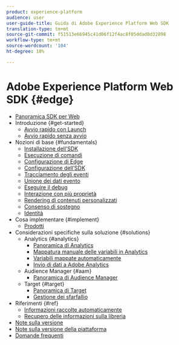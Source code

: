 ```yaml
---
product: experience-platform
audience: user
user-guide-title: Guida di Adobe Experience Platform Web SDK
translation-type: tm+mt
source-git-commit: f51513e66945c41d06f12f4ac8f05ddad0d32898
workflow-type: tm+mt
source-wordcount: '104'
ht-degree: 18%

---
```



# Adobe Experience Platform Web SDK {#edge}

* [Panoramica SDK per Web](home.md)
* Introduzione {#get-started}
   * [Avvio rapido con Launch](getting-started/quick-start-with-launch.md)
   * [Avvio rapido senza avvio](getting-started/quick-start-without-launch.md)
* Nozioni di base {#fundamentals}
   * [Installazione dell’SDK](fundamentals/installing-the-sdk.md)
   * [Esecuzione di comandi](fundamentals/executing-commands.md)
   * [Configurazione di Edge](fundamentals/edge-configuration.md)
   * [Configurazione dell’SDK](fundamentals/configuring-the-sdk.md)
   * [Tracciamento degli eventi](fundamentals/tracking-events.md)
   * [Unione dei dati evento](fundamentals/merging-event-data.md)
   * [Eseguire il debug](fundamentals/debugging.md)
   * [Interazione con più proprietà](fundamentals/interacting-with-multiple-properties.md)
   * [Rendering di contenuti personalizzati](fundamentals/rendering-personalization-content.md)
   * [Consenso di sostegno](fundamentals/supporting-consent.md)
   * [Identità](fundamentals/identity.md)
* Cosa implementare {#implement}
   * [Prodotti](what-to-implement/commerce.md)
* Considerazioni specifiche sulla soluzione {#solutions}
   * Analytics {#analytics}
      * [Panoramica di Analytics](solution-specific/analytics/analytics-overview.md)
      * [Mappatura manuale delle variabili in Analytics](solution-specific/analytics/manually-mapping-variables.md)
      * [Variabili mappate automaticamente](solution-specific/analytics/automatically-mapped-vars.md)
      * [Invio di dati a  Adobe Analytics](solution-specific/analytics/link-tracking.md)
   * Audience Manager {#aam}
      * [Panoramica di Audience Manager](solution-specific/audience-manager/audience-manager-overview.md)
   * Target {#target}
      * [Panoramica di Target](solution-specific/target/target-overview.md)
      * [Gestione dei sfarfallio](solution-specific/target/flicker-management.md)
* Riferimenti {#ref}
   * [Informazioni raccolte automaticamente](reference/automatic-information.md)
   * [Recupero delle informazioni sulla libreria](reference/retrieving-library-information.md)
* [Note sulla versione](release-notes.md)
* [Note sulla versione della piattaforma](https://www.adobe.com/go/platform-release-notes-en)
* [Domande frequenti](getting-started/web-sdk-faq.md)
